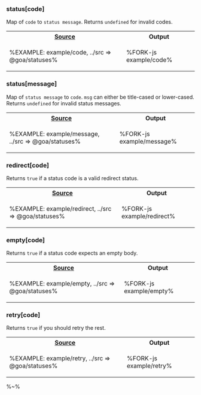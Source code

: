### status[code]

Map of `code` to `status message`. Returns `undefined` for invalid codes.

<table>
<tr><th><a href="example/code.js">Source</a></th><th>Output</th></tr>
<!-- block-start -->
<tr><td>

%EXAMPLE: example/code, ../src => @goa/statuses%
</td>
<td>

%FORK-js example/code%
</td></tr>
</table>

### status[message]

Map of `status message` to `code`. `msg` can either be title-cased or lower-cased. Returns `undefined` for invalid status messages.

<table>
<tr><th><a href="example/message.js">Source</a></th><th>Output</th></tr>
<!-- block-start -->
<tr><td>

%EXAMPLE: example/message, ../src => @goa/statuses%
</td>
<td>

%FORK-js example/message%
</td></tr>
</table>

### redirect[code]

Returns `true` if a status code is a valid redirect status.

<table>
<tr><th><a href="example/redirect.js">Source</a></th><th>Output</th></tr>
<!-- block-start -->
<tr><td>

%EXAMPLE: example/redirect, ../src => @goa/statuses%
</td>
<td>

%FORK-js example/redirect%
</td></tr>
</table>

### empty[code]

Returns `true` if a status code expects an empty body.

<table>
<tr><th><a href="example/empty.js">Source</a></th><th>Output</th></tr>
<!-- block-start -->
<tr><td>

%EXAMPLE: example/empty, ../src => @goa/statuses%
</td>
<td>

%FORK-js example/empty%
</td></tr>
</table>

### retry[code]

Returns `true` if you should retry the rest.

<table>
<tr><th><a href="example/retry.js">Source</a></th><th>Output</th></tr>
<!-- block-start -->
<tr><td>

%EXAMPLE: example/retry, ../src => @goa/statuses%
</td>
<td>

%FORK-js example/retry%
</td></tr>
</table>

%~%